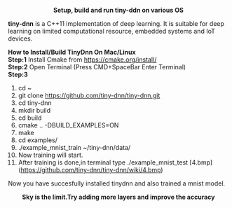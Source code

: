 <p align="center"><b>Setup, build and run tiny-ddn on various OS</b><p align="center">

<b>tiny-dnn</b> is a C++11 implementation of deep learning. It is suitable for deep learning on limited computational resource, embedded systems and IoT devices.


<b>How to Install/Build TinyDnn On Mac/Linux</b>  
<b>Step:1</b> Install Cmake from https://cmake.org/install/  
<b>Step:2</b> Open Terminal (Press CMD+SpaceBar Enter Terminal)    
<b>Step:3</b>

1. cd ~  
2. git clone https://github.com/tiny-dnn/tiny-dnn.git  
3. cd tiny-dnn  
4. mkdir build  
5. cd build  
6. cmake .. -DBUILD_EXAMPLES=ON  
7. make  
8. cd examples/  
9. ./example_mnist_train ~/tiny-dnn/data/  
10. Now training will start.  
11. After training is done,in terminal type ./example_mnist_test [4.bmp] (https://github.com/tiny-dnn/tiny-dnn/wiki/4.bmp)  
 
Now you have succesfully installed tinydnn and also trained a mnist model.  
<p align="center"><b>Sky is the limit.Try adding more layers and improve the accuracy</b><p align="center">  



